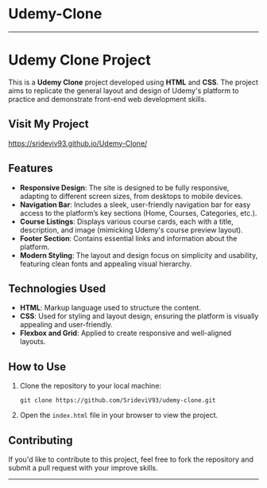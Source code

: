# Udemy-Clone
---

# Udemy Clone Project

This is a **Udemy Clone** project developed using **HTML** and **CSS**. The project aims to replicate the general layout and design of Udemy's platform to practice and demonstrate front-end web development skills.
## Visit My Project

https://srideviv93.github.io/Udemy-Clone/ 

## Features
- **Responsive Design**: The site is designed to be fully responsive, adapting to different screen sizes, from desktops to mobile devices.
- **Navigation Bar**: Includes a sleek, user-friendly navigation bar for easy access to the platform’s key sections (Home, Courses, Categories, etc.).
- **Course Listings**: Displays various course cards, each with a title, description, and image (mimicking Udemy's course preview layout).
- **Footer Section**: Contains essential links and information about the platform.
- **Modern Styling**: The layout and design focus on simplicity and usability, featuring clean fonts and appealing visual hierarchy.

## Technologies Used
- **HTML**: Markup language used to structure the content.
- **CSS**: Used for styling and layout design, ensuring the platform is visually appealing and user-friendly.
- **Flexbox and Grid**: Applied to create responsive and well-aligned layouts.

## How to Use
1. Clone the repository to your local machine:
   ```
   git clone https://github.com/SrideviV93/udemy-clone.git
   ```
2. Open the `index.html` file in your browser to view the project.

## Contributing
If you'd like to contribute to this project, feel free to fork the repository and submit a pull request with your improve skills.

---
